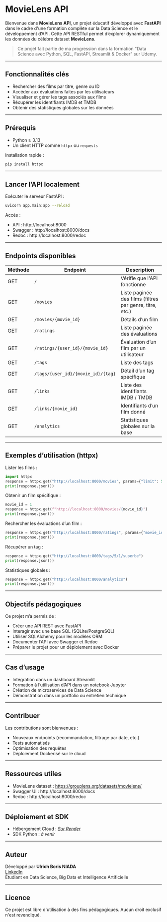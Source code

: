
# MovieLens API

Bienvenue dans **MovieLens API**, un projet éducatif développé avec **FastAPI** dans le cadre d'une formation complète sur la Data Science et le développement d’API. Cette API RESTful permet d’explorer dynamiquement les données du célèbre dataset **MovieLens**.

> Ce projet fait partie de ma progression dans la formation "Data Science avec Python, SQL, FastAPI, Streamlit & Docker" sur Udemy.

---

## Fonctionnalités clés

- Rechercher des films par titre, genre ou ID
- Accéder aux évaluations faites par les utilisateurs
- Visualiser et gérer les tags associés aux films
- Récupérer les identifiants IMDB et TMDB
- Obtenir des statistiques globales sur les données

---

## Prérequis

- Python ≥ 3.13
- Un client HTTP comme `httpx` ou `requests`

Installation rapide :

```bash
pip install httpx
```

---

## Lancer l’API localement

Exécuter le serveur FastAPI :

```bash
uvicorn app.main:app --reload
```

Accès :

- API : http://localhost:8000
- Swagger : http://localhost:8000/docs
- Redoc : http://localhost:8000/redoc

---

## Endpoints disponibles

| Méthode | Endpoint                            | Description |
|---------|-------------------------------------|-------------|
| GET     | `/`                                 | Vérifie que l'API fonctionne |
| GET     | `/movies`                           | Liste paginée des films (filtres par genre, titre, etc.) |
| GET     | `/movies/{movie_id}`                | Détails d’un film |
| GET     | `/ratings`                          | Liste paginée des évaluations |
| GET     | `/ratings/{user_id}/{movie_id}`     | Évaluation d’un film par un utilisateur |
| GET     | `/tags`                             | Liste des tags |
| GET     | `/tags/{user_id}/{movie_id}/{tag}`  | Détail d’un tag spécifique |
| GET     | `/links`                            | Liste des identifiants IMDB / TMDB |
| GET     | `/links/{movie_id}`                 | Identifiants d’un film donné |
| GET     | `/analytics`                        | Statistiques globales sur la base |

---

## Exemples d’utilisation (httpx)

Lister les films :

```python
import httpx
response = httpx.get("http://localhost:8000/movies", params={"limit": 5})
print(response.json())
```

Obtenir un film spécifique :

```python
movie_id = 1
response = httpx.get(f"http://localhost:8000/movies/{movie_id}")
print(response.json())
```

Rechercher les évaluations d’un film :

```python
response = httpx.get("http://localhost:8000/ratings", params={"movie_id": 1})
print(response.json())
```

Récupérer un tag :

```python
response = httpx.get("http://localhost:8000/tags/5/1/superbe")
print(response.json())
```

Statistiques globales :

```python
response = httpx.get("http://localhost:8000/analytics")
print(response.json())
```

---

## Objectifs pédagogiques

Ce projet m’a permis de :

- Créer une API REST avec FastAPI
- Interagir avec une base SQL (SQLite/PostgreSQL)
- Utiliser SQLAlchemy pour les modèles ORM
- Documenter l’API avec Swagger et Redoc
- Préparer le projet pour un déploiement avec Docker

---

## Cas d’usage

- Intégration dans un dashboard Streamlit
- Formation à l’utilisation d’API dans un notebook Jupyter
- Création de microservices de Data Science
- Démonstration dans un portfolio ou entretien technique

---

## Contribuer

Les contributions sont bienvenues :

- Nouveaux endpoints (recommandation, filtrage par date, etc.)
- Tests automatisés
- Optimisation des requêtes
- Déploiement Dockerisé sur le cloud

---

## Ressources utiles

- MovieLens dataset : https://grouplens.org/datasets/movielens/
- Swagger UI : http://localhost:8000/docs
- Redoc : http://localhost:8000/redoc

---

## Déploiement et SDK

- Hébergement Cloud : [*Sur Render*](https://film-api-3i06.onrender.com)
- SDK Python : *à venir*

---

## Auteur

Développé par **Ulrich Boris NIADA**  
[LinkedIn](https://www.linkedin.com/in/ulrich-boris-niada-825a25226)  
Étudiant en Data Science, Big Data et Intelligence Artificielle

---

## Licence

Ce projet est libre d'utilisation à des fins pédagogiques. Aucun droit exclusif n'est revendiqué.
